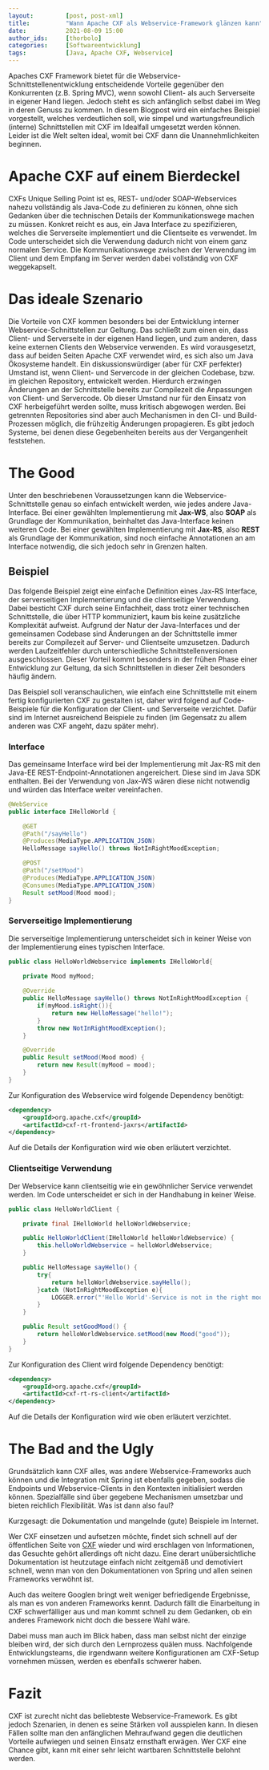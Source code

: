```yaml
---
layout:         [post, post-xml]              
title:          "Wann Apache CXF als Webservice-Framework glänzen kann"
date:           2021-08-09 15:00
author_ids:     [thorbolo]
categories:     [Softwareentwicklung]
tags:           [Java, Apache CXF, Webservice]
---
```


Apaches CXF Framework bietet für die Webservice-Schnittstellenentwicklung entscheidende Vorteile gegenüber den Konkurrenten (z.B. Spring MVC), wenn sowohl Client- als auch Serverseite in eigener Hand liegen. 
Jedoch steht es sich anfänglich selbst dabei im Weg in deren Genuss zu kommen. 
In diesem Blogpost wird ein einfaches Beispiel vorgestellt, welches verdeutlichen soll, wie simpel und wartungsfreundlich (interne) Schnittstellen mit CXF im Idealfall umgesetzt werden können.
Leider ist die Welt selten ideal, womit bei CXF dann die Unannehmlichkeiten beginnen.   

# Apache CXF auf einem Bierdeckel
CXFs Unique Selling Point ist es, REST- und/oder SOAP-Webservices nahezu vollständig als Java-Code zu definieren zu können, ohne sich Gedanken über die technischen Details der Kommunikationswege machen zu müssen.
Konkret reicht es aus, ein Java Interface zu spezifizieren, welches die Serverseite implementiert und die Clientseite es verwendet.
Im Code unterscheidet sich die Verwendung dadurch nicht von einem ganz normalen Service.
Die Kommunikationswege zwischen der Verwendung im Client und dem Empfang im Server werden dabei vollständig von CXF weggekapselt.  

# Das ideale Szenario
Die Vorteile von CXF kommen besonders bei der Entwicklung interner Webservice-Schnittstellen zur Geltung.
Das schließt zum einen ein, dass Client- und Serverseite in der eigenen Hand liegen, und zum anderen, dass keine externen Clients den Webservice verwenden.
Es wird vorausgesetzt, dass auf beiden Seiten Apache CXF verwendet wird, es sich also um Java Ökosysteme handelt.
Ein diskussionswürdiger (aber für CXF perfekter) Umstand ist, wenn Client- und Servercode in der gleichen Codebase, bzw. im gleichen Repository, entwickelt werden. 
Hierdurch erzwingen Änderungen an der Schnittstelle bereits zur Compilezeit die Anpassungen von Client- und Servercode.
Ob dieser Umstand nur für den Einsatz von CXF herbeigeführt werden sollte, muss kritisch abgewogen werden. 
Bei getrennten Repositories sind aber auch Mechanismen in den CI- und Build-Prozessen möglich, die frühzeitig Änderungen propagieren.
Es gibt jedoch Systeme, bei denen diese Gegebenheiten bereits aus der Vergangenheit feststehen.

# The Good
Unter den beschriebenen Voraussetzungen kann die Webservice-Schnittstelle genau so einfach entwickelt werden, wie jedes andere Java-Interface.
Bei einer gewählten Implementierung mit **Jax-WS**, also **SOAP** als Grundlage der Kommunikation, beinhaltet das Java-Interface keinen weiteren Code.
Bei einer gewählten Implementierung mit **Jax-RS**, also **REST** als Grundlage der Kommunikation, sind noch einfache Annotationen an am Interface notwendig, die sich jedoch sehr in Grenzen halten.

## Beispiel 
Das folgende Beispiel zeigt eine einfache Definition eines Jax-RS Interface, der serverseitigen Implementierung und die clientseitige Verwendung.
Dabei besticht CXF durch seine Einfachheit, dass trotz einer technischen Schnittstelle, die über HTTP kommuniziert, kaum bis keine zusätzliche Komplexität aufweist.
Aufgrund der Natur der Java-Interfaces und der gemeinsamen Codebase sind Änderungen an der Schnittstelle immer bereits zur Compilezeit auf Server- und Clientseite umzusetzen.
Dadurch werden Laufzeitfehler durch unterschiedliche Schnittstellenversionen ausgeschlossen.
Dieser Vorteil kommt besonders in der frühen Phase einer Entwicklung zur Geltung, da sich Schnittstellen in dieser Zeit besonders häufig ändern.

Das Beispiel soll veranschaulichen, wie einfach eine Schnittstelle mit einem fertig konfigurierten CXF zu gestalten ist, daher wird folgend auf Code-Beispiele für die Konfiguration der Client- und Serverseite verzichtet.
Dafür sind im Internet ausreichend Beispiele zu finden (im Gegensatz zu allem anderen was CXF angeht, dazu später mehr).

### Interface
Das gemeinsame Interface wird bei der Implementierung mit Jax-RS mit den Java-EE REST-Endpoint-Annotationen angereichert.
Diese sind im Java SDK enthalten. 
Bei der Verwendung von Jax-WS wären diese nicht notwendig und würden das Interface weiter vereinfachen.

```java
@WebService
public interface IHelloWorld {

    @GET
    @Path("/sayHello")
    @Produces(MediaType.APPLICATION_JSON)
    HelloMessage sayHello() throws NotInRightMoodException;

    @POST
    @Path("/setMood")
    @Produces(MediaType.APPLICATION_JSON)
    @Consumes(MediaType.APPLICATION_JSON)
    Result setMood(Mood mood);
}
```

### Serverseitige Implementierung
Die serverseitige Implementierung unterscheidet sich in keiner Weise von der Implementierung eines typischen Interface. 

```java
public class HelloWorldWebservice implements IHelloWorld{

    private Mood myMood;
    
    @Override
    public HelloMessage sayHello() throws NotInRightMoodException {
        if(myMood.isRight()){
            return new HelloMessage("hello!");
        }
        throw new NotInRightMoodException();
    }

    @Override
    public Result setMood(Mood mood) {
        return new Result(myMood = mood);
    }
}
```

Zur Konfiguration des Webservice wird folgende Dependency benötigt:
```xml
<dependency>
    <groupId>org.apache.cxf</groupId>
    <artifactId>cxf-rt-frontend-jaxrs</artifactId>
</dependency>
```

Auf die Details der Konfiguration wird wie oben erläutert verzichtet.


### Clientseitige Verwendung
Der Webservice kann clientseitig wie ein gewöhnlicher Service verwendet werden.
Im Code unterscheidet er sich in der Handhabung in keiner Weise. 

```java
public class HelloWorldClient {

    private final IHelloWorld helloWorldWebservice;

    public HelloWorldClient(IHelloWorld helloWorldWebservice) {
        this.helloWorldWebservice = helloWorldWebservice;
    }

    public HelloMessage sayHello() {
        try{
            return helloWorldWebservice.sayHello();
        }catch (NotInRightMoodException e){
            LOGGER.error("'Hello World'-Service is not in the right mood to say hello", e);
        }
    }

    public Result setGoodMood() {
        return helloWorldWebservice.setMood(new Mood("good"));
    }
}
```

Zur Konfiguration des Client wird folgende Dependency benötigt:
```xml
<dependency>
    <groupId>org.apache.cxf</groupId>
    <artifactId>cxf-rt-rs-client</artifactId>
</dependency>
```

Auf die Details der Konfiguration wird wie oben erläutert verzichtet.

# The Bad and the Ugly
Grundsätzlich kann CXF alles, was andere Webservice-Frameworks auch können und die Integration mit Spring ist ebenfalls gegeben, sodass die Endpoints und Webservice-Clients in den Kontexten initialisiert werden können.
Spezialfälle sind über gegebene Mechanismen umsetzbar und bieten reichlich Flexibilität.
Was ist dann also faul?

Kurzgesagt: die Dokumentation und mangelnde (gute) Beispiele im Internet.

Wer CXF einsetzen und aufsetzen möchte, findet sich schnell auf der öffentlichen Seite von [CXF](https://cxf.apache.org/) wieder und wird erschlagen von Informationen, das Gesuchte gehört allerdings oft nicht dazu.
Eine derart unübersichtliche Dokumentation ist heutzutage einfach nicht zeitgemäß und demotiviert schnell, wenn man von den Dokumentationen von Spring und allen seinen Frameworks verwöhnt ist.

Auch das weitere Googlen bringt weit weniger befriedigende Ergebnisse, als man es von anderen Frameworks kennt.
Dadurch fällt die Einarbeitung in CXF schwerfälliger aus und man kommt schnell zu dem Gedanken, ob ein anderes Framework nicht doch die bessere Wahl wäre.

Dabei muss man auch im Blick haben, dass man selbst nicht der einzige bleiben wird, der sich durch den Lernprozess quälen muss.
Nachfolgende Entwicklungsteams, die irgendwann weitere Konfigurationen am CXF-Setup vornehmen müssen, werden es ebenfalls schwerer haben.

# Fazit
CXF ist zurecht nicht das beliebteste Webservice-Framework. 
Es gibt jedoch Szenarien, in denen es seine Stärken voll ausspielen kann. 
In diesen Fällen sollte man den anfänglichen Mehraufwand gegen die deutlichen Vorteile aufwiegen und seinen Einsatz ernsthaft erwägen.
Wer CXF eine Chance gibt, kann mit einer sehr leicht wartbaren Schnittstelle belohnt werden. 
